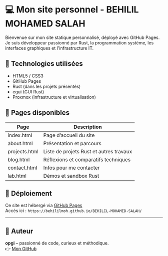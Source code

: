 # 💻 Mon site personnel - BEHILIL MOHAMED SALAH

Bienvenue sur mon site statique personnalisé, déployé avec GitHub Pages.  
Je suis développeur passionné par Rust, la programmation système, les interfaces graphiques et l'infrastructure IT.

## 🔧 Technologies utilisées

- HTML5 / CSS3
- GitHub Pages
- Rust (dans les projets présentés)
- egui (GUI Rust)
- Proxmox (infrastructure et virtualisation)

## 📁 Pages disponibles

| Page        | Description                                   |
|-------------|-----------------------------------------------|
| index.html  | Page d’accueil du site                        |
| about.html  | Présentation et parcours                      |
| projects.html | Liste de projets Rust et autres travaux     |
| blog.html   | Réflexions et comparatifs techniques          |
| contact.html| Infos pour me contacter                       |
| lab.html    | Démos et sandbox Rust                         |

## 🚀 Déploiement

Ce site est hébergé via [GitHub Pages](https://pages.github.com)  
Accès ici : `https://behililmoh.github.io/BEHILIL-MOHAMED-SALAH/`

---

## 🧠 Auteur

**opgi** – passionné de code, curieux et méthodique.  
👉 [Mon GitHub](https://github.com/behililmoh)
